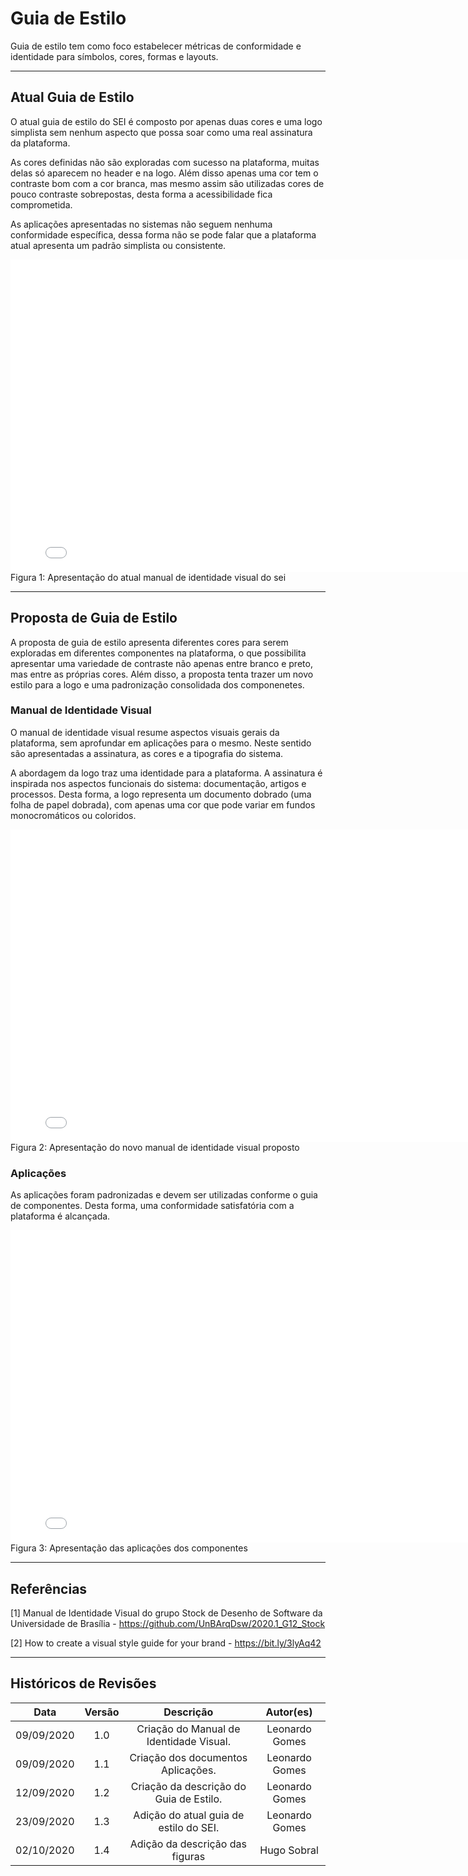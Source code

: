 # Guia de Estilo

Guia de estilo tem como foco estabelecer métricas de conformidade e identidade para símbolos, cores, formas e layouts.

---

## Atual Guia de Estilo

O atual guia de estilo do SEI é composto por apenas duas cores e uma logo simplista sem nenhum aspecto que possa soar como uma real assinatura da plataforma.

As cores definidas não são exploradas com sucesso na plataforma, muitas delas só aparecem no header e na logo. Além disso apenas uma cor tem o contraste bom com a cor branca, mas mesmo assim são utilizadas cores de pouco contraste sobrepostas, desta forma a acessibilidade fica comprometida.

As aplicações apresentadas no sistemas não seguem nenhuma conformidade específica, dessa forma não se pode falar que a plataforma atual apresenta um padrão simplista ou consistente.

<embed src="./assets/atual_manual_de_identidade_visual.pdf" width="800px" height="500px" />
Figura 1: Apresentação do atual manual de identidade visual do sei

---

## Proposta de Guia de Estilo

A proposta de guia de estilo apresenta diferentes cores para serem exploradas em diferentes componentes na plataforma, o que possibilita apresentar uma variedade de contraste não apenas entre branco e preto, mas entre as próprias cores. Além disso, a proposta tenta trazer um novo estilo para a logo e uma padronização consolidada dos componenetes.

### Manual de Identidade Visual

O manual de identidade visual resume aspectos visuais gerais da plataforma, sem aprofundar em aplicações para o mesmo. Neste sentido são apresentadas a assinatura, as cores e a tipografia do sistema.

A abordagem da logo traz uma identidade para a plataforma. A assinatura é inspirada nos aspectos funcionais do sistema: documentação, artigos e processos. Desta forma, a logo representa um documento dobrado (uma folha de papel dobrada), com apenas uma cor que pode variar em fundos monocromáticos ou coloridos.

<embed src="./assets/manual_de_identidade_visual.pdf" width="800px" height="500px" />
Figura 2: Apresentação do novo manual de identidade visual proposto

### Aplicações

As aplicações foram padronizadas e devem ser utilizadas conforme o guia de componentes. Desta forma, uma conformidade satisfatória com a plataforma é alcançada.

<embed src="./assets/aplicacoes.pdf" width="800px" height="500px" />
Figura 3: Apresentação das aplicações dos componentes

---

## Referências

[1] Manual de Identidade Visual do grupo Stock de Desenho de Software da Universidade de Brasília - https://github.com/UnBArqDsw/2020.1_G12_Stock

[2] How to create a visual style guide for your brand - https://bit.ly/3lyAq42

---

## Históricos de Revisões

|    Data    | Versão |                Descrição                |   Autor(es)    |
| :--------: | :----: | :-------------------------------------: | :------------: |
| 09/09/2020 |  1.0   | Criação do Manual de Identidade Visual. | Leonardo Gomes |
| 09/09/2020 |  1.1   |   Criação dos documentos Aplicações.    | Leonardo Gomes |
| 12/09/2020 |  1.2   | Criação da descrição do Guia de Estilo. | Leonardo Gomes |
| 23/09/2020 |  1.3   | Adição do atual guia de estilo do SEI.  | Leonardo Gomes |
| 02/10/2020 |  1.4   |     Adição da descrição das figuras     |  Hugo Sobral   |

